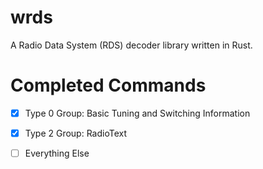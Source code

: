 # wrds

A Radio Data System (RDS) decoder library written in Rust.

# Completed Commands
- [X] Type 0 Group: Basic Tuning and Switching Information
- [X] Type 2 Group: RadioText
- [ ] Everything Else

